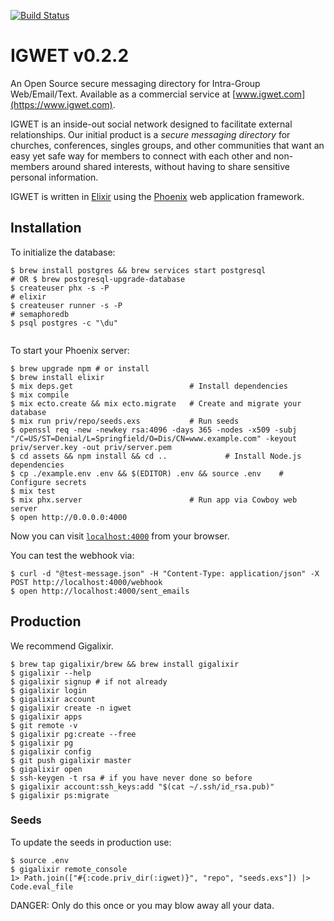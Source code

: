 [![Build Status](https://drernie.semaphoreci.com/badges/igwet.svg?style=shields)](https://drernie.semaphoreci.com)

# IGWET v0.2.2
An Open Source secure messaging directory for Intra-Group Web/Email/Text. Available as a commercial service at [www.igwet.com](https://www.igwet.com).

IGWET is an inside-out social network designed to facilitate external relationships.
Our initial product is a *secure messaging directory* for churches, conferences, singles groups, and other communities that want an easy yet safe way for members to connect with each other and non-members around shared interests, without having to share sensitive personal information.

IGWET is written in [Elixir](https://www.elixir-lang.org) using the [Phoenix](http://phoenixframework.org) web application framework.

## Installation


To initialize the database:

```
$ brew install postgres && brew services start postgresql
# OR $ brew postgresql-upgrade-database
$ createuser phx -s -P
# elixir
$ createuser runner -s -P
# semaphoredb
$ psql postgres -c "\du"


```

To start your Phoenix server:
```
$ brew upgrade npm # or install
$ brew install elixir
$ mix deps.get                          # Install dependencies
$ mix compile
$ mix ecto.create && mix ecto.migrate   # Create and migrate your database
$ mix run priv/repo/seeds.exs           # Run seeds
$ openssl req -new -newkey rsa:4096 -days 365 -nodes -x509 -subj "/C=US/ST=Denial/L=Springfield/O=Dis/CN=www.example.com" -keyout priv/server.key -out priv/server.pem
$ cd assets && npm install && cd ..             # Install Node.js dependencies
$ cp ./example.env .env && $(EDITOR) .env && source .env    # Configure secrets
$ mix test
$ mix phx.server                        # Run app via Cowboy web server
$ open http://0.0.0.0:4000
```


Now you can visit [`localhost:4000`](http://localhost:4000) from your browser.

You can test the webhook via:
```
$ curl -d "@test-message.json" -H "Content-Type: application/json" -X POST http://localhost:4000/webhook
$ open http://localhost:4000/sent_emails

```

## Production

We recommend Gigalixir.
```
$ brew tap gigalixir/brew && brew install gigalixir
$ gigalixir --help
$ gigalixir signup # if not already
$ gigalixir login
$ gigalixir account
$ gigalixir create -n igwet
$ gigalixir apps
$ git remote -v
$ gigalixir pg:create --free
$ gigalixir pg
$ gigalixir config
$ git push gigalixir master
$ gigalixir open
$ ssh-keygen -t rsa # if you have never done so before
$ gigalixir account:ssh_keys:add "$(cat ~/.ssh/id_rsa.pub)"
$ gigalixir ps:migrate
```

### Seeds
To update the seeds in production use:
```
$ source .env
$ gigalixir remote_console
1> Path.join(["#{:code.priv_dir(:igwet)}", "repo", "seeds.exs"]) |> Code.eval_file
```
DANGER: Only do this once or you may blow away all your data.

